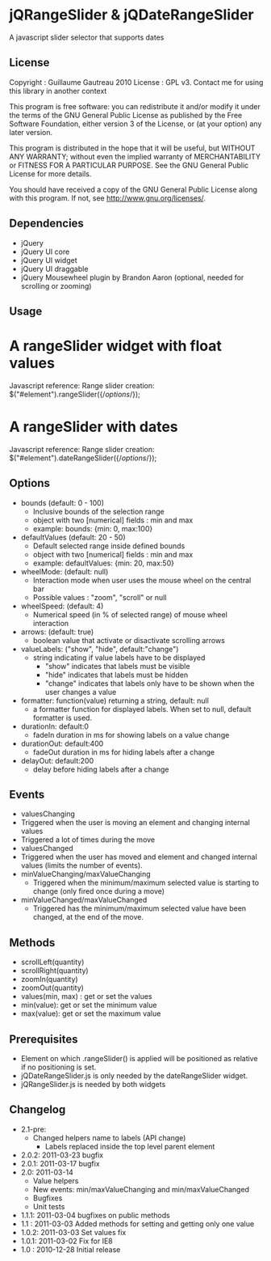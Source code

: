 jQRangeSlider & jQDateRangeSlider
=================================
A javascript slider selector that supports dates

License
-------
Copyright : Guillaume Gautreau 2010
License : GPL v3. Contact me for using this library in another context

This program is free software: you can redistribute it and/or modify
it under the terms of the GNU General Public License as published by
the Free Software Foundation, either version 3 of the License, or
(at your option) any later version.

This program is distributed in the hope that it will be useful,
but WITHOUT ANY WARRANTY; without even the implied warranty of
MERCHANTABILITY or FITNESS FOR A PARTICULAR PURPOSE.  See the
GNU General Public License for more details.

You should have received a copy of the GNU General Public License
along with this program.  If not, see <http://www.gnu.org/licenses/>.


Dependencies
------------
+ jQuery
+ jQuery UI core
+ jQuery UI widget
+ jQuery UI draggable
+ jQuery Mousewheel plugin by Brandon Aaron (optional, needed for scrolling or zooming)

Usage
-----
# A rangeSlider widget with float values
Javascript reference:
	<script type="text/javascript" src="jQRangeSlider.js"></script>
Range slider creation:
	$("#element").rangeSlider({/*options*/});

# A rangeSlider with dates 
Javascript reference:
	<script type="text/javascript" src="jQRangeSlider.js"></script>
	<script type="text/javascript" src="jQDateRangeSlider.js"></script>
Range slider creation:
	$("#element").dateRangeSlider({/*options*/});

Options
-------

* bounds (default: 0 - 100)
	* Inclusive bounds of the selection range
	* object with two [numerical] fields : min and max
	* example: bounds: {min: 0, max:100}
* defaultValues (default: 20 - 50)
	* Default selected range inside defined bounds
	* object with two [numerical] fields : min and max
	* example: defaultValues: {min: 20, max:50}
* wheelMode: (default: null)
	* Interaction mode when user uses the mouse wheel on the central bar
	* Possible values : "zoom", "scroll" or null
* wheelSpeed: (default: 4)
	* Numerical speed (in % of selected range) of mouse wheel interaction
* arrows: (default: true)
	* boolean value that activate or disactivate scrolling arrows
* valueLabels: ("show", "hide", default:"change")
	* string indicating if value labels have to be displayed
		* "show" indicates that labels must be visible
		* "hide" indicates that labels must be hidden
		* "change" indicates that labels only have to be shown when the user changes a value
* formatter: function(value) returning a string, default: null
	* a formatter function for displayed labels. When set to null, default formatter is used.
* durationIn: default:0
	* fadeIn duration in ms for showing labels on a value change
* durationOut: default:400 
	* fadeOut duration in ms for hiding labels after a change
* delayOut: default:200
	* delay before hiding labels after a change

Events
-----
* valuesChanging
 * Triggered when the user is moving an element and changing internal values
 * Triggered a lot of times during the move
* valuesChanged
 * Triggered when the user has moved and element and changed internal values (limits the number of events).
* minValueChanging/maxValueChanging
	* Triggered when the minimum/maximum selected value is starting to change (only fired once during a move)
* minValueChanged/maxValueChanged
	* Triggered has the minimum/maximum selected value have been changed, at the end of the move.

Methods
-------
* scrollLeft(quantity)
* scrollRight(quantity)
* zoomIn(quantity)
* zoomOut(quantity)
* values(min, max) : get or set the values
* min(value): get or set the minimum value
* max(value): get or set the maximum value
 
Prerequisites 
-------------
* Element on which .rangeSlider() is applied will be positioned as relative if no positioning is set.
* jQDateRangeSlider.js is only needed by the dateRangeSlider widget.
* jQRangeSlider.js is needed by both widgets

Changelog
---------
* 2.1-pre: 
  * Changed helpers name to labels (API change)
	* Labels replaced inside the top level parent element
* 2.0.2: 2011-03-23 bugfix
* 2.0.1: 2011-03-17 bugfix
* 2.0: 2011-03-14 
	* Value helpers
	* New events: min/maxValueChanging and min/maxValueChanged
	* Bugfixes
	* Unit tests
* 1.1.1: 2011-03-04 bugfixes on public methods
* 1.1  : 2011-03-03 Added methods for setting and getting only one value
* 1.0.2: 2011-03-03 Set values fix
* 1.0.1: 2011-03-02 Fix for IE8
* 1.0  : 2010-12-28 Initial release
